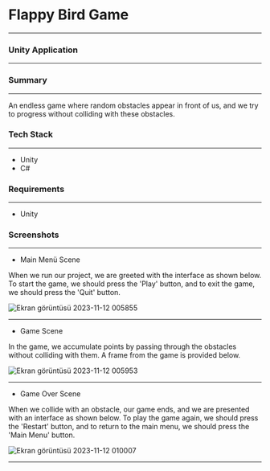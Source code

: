 # Flappy Bird Game
___
### Unity Application
---
### Summary
---
An endless game where random obstacles appear in front of us, and we try to progress without colliding with these obstacles.

### Tech Stack
---
* Unity
* C#

### Requirements
---
* Unity
  
### Screenshots
---

* Main Menü Scene

When we run our project, we are greeted with the interface as shown below. To start the game, we should press the 'Play' button, and to exit the game, we should press the 'Quit' button.

![Ekran görüntüsü 2023-11-12 005855](https://github.com/ssercanozerr/Flappy-Bird/assets/83230914/1476f9a7-c919-4161-a897-0515376b1c1e)

---

* Game Scene

In the game, we accumulate points by passing through the obstacles without colliding with them. A frame from the game is provided below.

![Ekran görüntüsü 2023-11-12 005953](https://github.com/ssercanozerr/Flappy-Bird/assets/83230914/cf17176d-4b03-411c-a0b1-39f28bc93ea6)

---

* Game Over Scene

When we collide with an obstacle, our game ends, and we are presented with an interface as shown below. To play the game again, we should press the 'Restart' button, and to return to the main menu, we should press the 'Main Menu' button.

![Ekran görüntüsü 2023-11-12 010007](https://github.com/ssercanozerr/Flappy-Bird/assets/83230914/0c17480b-56f2-474b-bb7d-b0c96a102ddc)

---
